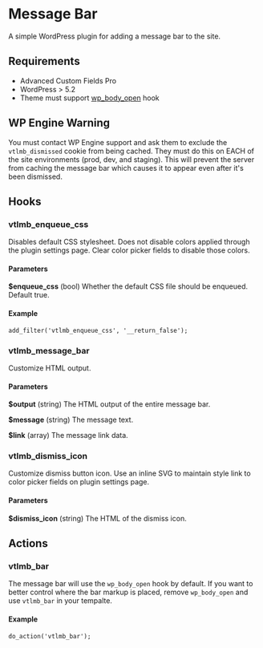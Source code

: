 # Message Bar
A simple WordPress plugin for adding a message bar to the site.

## Requirements
* Advanced Custom Fields Pro
* WordPress > 5.2
* Theme must support [wp_body_open](https://developer.wordpress.org/reference/functions/wp_body_open/) hook

## WP Engine Warning
You must contact WP Engine support and ask them to exclude the `vtlmb_dismissed` cookie from being cached. They must do this on EACH of the site environments (prod, dev, and staging). This will prevent the server from caching the message bar which causes it to appear even after it's been dismissed. 

## Hooks

### vtlmb_enqueue_css
Disables default CSS stylesheet. Does not disable colors applied through the plugin settings page. Clear color picker fields to disable those colors.

#### Parameters
**$enqueue_css** (bool) Whether the default CSS file should be enqueued. Default true.

#### Example
`add_filter('vtlmb_enqueue_css', '__return_false');`

### vtlmb_message_bar
Customize HTML output.

#### Parameters
**$output** (string) The HTML output of the entire message bar.

**$message** (string) The message text.

**$link** (array) The message link data.

### vtlmb_dismiss_icon
Customize dismiss button icon. Use an inline SVG to maintain style link to color picker fields on plugin settings page.

#### Parameters
**$dismiss_icon** (string) The HTML of the dismiss icon.

## Actions

### vtlmb_bar
The message bar will use the `wp_body_open` hook by default. If you want to better control where the bar markup is placed, remove `wp_body_open` and use `vtlmb_bar` in your tempalte.

#### Example
`do_action('vtlmb_bar');`
